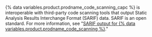 {% data variables.product.prodname_code_scanning_capc %} is interoperable with third-party code scanning tools that output Static Analysis Results Interchange Format (SARIF) data. SARIF is an open standard. For more information, see "[SARIF output for {% data variables.product.prodname_code_scanning %}](/github/finding-security-vulnerabilities-and-errors-in-your-code/sarif-support-for-code-scanning)."
